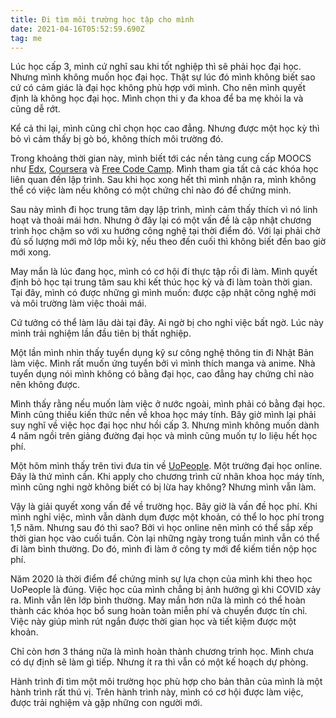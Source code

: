 ```yaml
---
title: Đi tìm môi trường học tập cho mình
date: 2021-04-16T05:52:59.690Z
tag: me
---
```

Lúc học cấp 3, mình cứ nghĩ sau khi tốt nghiệp thì sẽ phải học đại học. Nhưng mình không muốn học đại học. Thật sự lúc đó mình không biết sao cứ có cảm giác là đại học không phù hợp với mình. Cho nên mình quyết định là không học đại học. Mình chọn thi y đa khoa để ba mẹ khỏi la và cũng dễ rớt.

Kể cả thi lại, mình cũng chỉ chọn học cao đẳng. Nhưng được một học kỳ thì bỏ vì cảm thấy bị gò bó, không thích môi trường đó. 

Trong khoảng thời gian này, mình biết tới các nền tảng cung cấp MOOCS như [Edx](https://www.edx.org/), [Coursera](https://www.coursera.org/) và [Free Code Camp](https://www.freecodecamp.org/). Mình tham gia tất cả các khóa học liên quan đến lập trình. Sau khi học xong hết thì mình nhận ra, mình không thể có việc làm nếu không có một chứng chỉ nào đó để chứng minh.

Sau này mình đi học trung tâm dạy lập trình, mình cảm thấy thích vì nó linh hoạt và thoải mái hơn. Nhưng ở đây lại có một vấn đề là cập nhật chương trình học chậm so với xu hướng công nghệ tại thời điểm đó. Với lại phải chờ đủ số lượng mới mở lớp mỗi kỳ, nếu theo đến cuối thì không biết đến bao giờ mới xong. 

May mắn là lúc đang học, mình có cơ hội đi thực tập rồi đi làm. Mình quyết định bỏ học tại trung tâm sau khi kết thúc học kỳ và đi làm toàn thời gian. Tại đây, mình có được những gì mình muốn: được cập nhật công nghệ mới và môi trường làm việc thoải mái. 

Cứ tưởng có thể làm lâu dài tại đây. Ai ngờ bị cho nghỉ việc bất ngờ. Lúc này mình trải nghiệm lần đầu tiên bị thất nghiệp.

Một lần mình nhìn thấy tuyển dụng kỹ sư công nghệ thông tin đi Nhật Bản làm việc. Mình rất muốn ứng tuyển bởi vì mình thích manga và anime. Nhà tuyển dụng nói mình không có bằng đại học, cao đẳng hay chứng chỉ nào nên không được. 

Mình thấy rằng nếu muốn làm việc ở nước ngoài, mình phải có bằng đại học. Mình cũng thiếu kiến thức nền về khoa học máy tính. Bây giờ mình lại phải suy nghĩ về việc học đại học như hồi cấp 3. Nhưng mình không muốn dành 4 năm ngồi trên giảng đường đại học và mình cũng muốn tự lo liệu hết học phí. 

Một hôm mình thấy trên tivi đưa tin về [UoPeople](https://uopeople.edu/). Một trường đại học online. Đây là thứ mình cần. Khi apply cho chương trình cử nhân khoa học máy tính, mình cũng nghi ngờ không biết có bị lừa hay không? Nhưng mình vẫn làm.

Vậy là giải quyết xong vấn đề về trường học. Bây giờ là vấn đề học phí. Khi mình nghỉ việc, mình vẫn dành dụm được một khoản, có thể lo học phí trong 1,5 năm. Nhưng sau đó thì sao? Bởi vì học online nên mình có thể sắp xếp thời gian học vào cuối tuần. Còn lại những ngày trong tuần mình vẫn có thể đi làm bình thường. Do đó, mình đi làm ở công ty mới để kiếm tiền nộp học phí.

Năm 2020 là thời điểm để chứng minh sự lựa chọn của mình khi theo học UoPeople là đúng. Việc học của mình chẳng bị ảnh hưởng gì khi COVID xảy ra. Mình vẫn lên lớp bình thường. May mắn hơn nữa là mình có thể hoàn thành các khóa học bổ sung hoàn toàn miễn phí và chuyển được tín chỉ. Việc này giúp mình rút ngắn được thời gian học và tiết kiệm được một khoản.

Chỉ còn hơn 3 tháng nữa là mình hoàn thành chương trình học. Mình chưa có dự định sẽ làm gì tiếp. Nhưng ít ra thì vẫn có một kế hoạch dự phòng.

Hành trình đi tìm một môi trường học phù hợp cho bản thân của mình là một hành trình rất thú vị. Trên hành trình này, mình có cơ hội được làm việc, được trải nghiệm và gặp những con người mới.